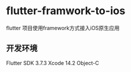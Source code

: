 # flutter-framwork-to-ios
flutter 项目使用framework方式接入iOS原生应用

## 开发环境
Flutter SDK 3.7.3
Xcode 14.2
Object-C

